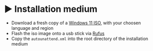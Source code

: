 # ▶️ Installation medium

- Download a fresh copy of a [Windows 11 ISO](https://www.microsoft.com/en-us/software-download/windows11), with your choosen language and region
- Flash the iso image onto a usb stick via [Rufus](https://rufus.ie/en/)
- Copy the `autounattend.xml` into the root directory of the installation medium